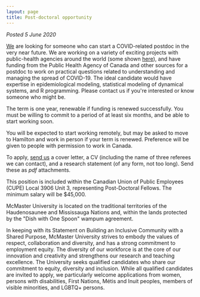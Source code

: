 ```yaml
---
layout: page
title: Post-doctoral opportunity
---
```


_Posted 5 June 2020_

[We](index.html) are looking for someone who can start a COVID-related postdoc in the very near future. We are working on a variety of exciting projects with public-health agencies around the world (some shown [here](covid-19/)), and have funding from the Public Health Agency of Canada and other sources for a postdoc to work on practical questions related to understanding and managing the spread of COVID-19. The ideal candidate would have expertise in epidemiological modeling, statistical modeling of dynamical systems, and R programming. Please contact us if you're interested or know someone who might be. 

The term is one year, renewable if funding is renewed successfully. You must be willing to commit to a period of at least six months, and be able to start working soon.

You will be expected to start working remotely, but may be asked to move to Hamilton and work in person if your term is renewed. Preference will be given to people with permission to work in Canada.

To apply, [send us](mailto:bbolker+covidpostdoc@gmail.com) a cover letter, a CV (including the name of three referees we can contact), and a research statement (of any form, not too long). Send these as _pdf_ attachments. 

This position is included within the Canadian Union of Public Employees (CUPE) Local 3906 Unit 3, representing Post-Doctoral Fellows.  The minimum salary will be $45,000.

McMaster University is located on the traditional territories of the Haudenosaunee and Mississauga Nations and, within the lands protected by the "Dish with One Spoon" wampum agreement.

In keeping with its Statement on Building an Inclusive Community with a Shared Purpose, McMaster University strives to embody the values of respect, collaboration and diversity, and has a strong commitment to employment equity. The diversity of our workforce is at the core of our innovation and creativity and strengthens our research and teaching excellence. The University seeks qualified candidates who share our commitment to equity, diversity and inclusion. While all qualified candidates are invited to apply, we particularly welcome applications from women, persons with disabilities, First Nations, Métis and Inuit peoples, members of visible minorities, and LGBTQ+ persons.
